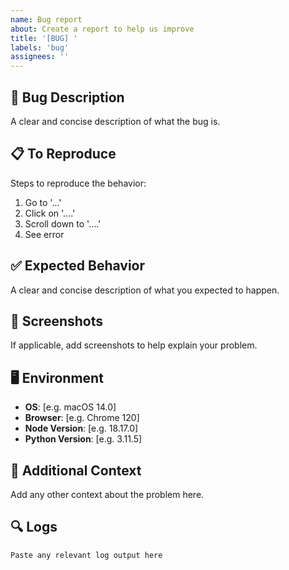 ```yaml
---
name: Bug report
about: Create a report to help us improve
title: '[BUG] '
labels: 'bug'
assignees: ''
---
```


## 🐛 Bug Description
A clear and concise description of what the bug is.

## 📋 To Reproduce
Steps to reproduce the behavior:
1. Go to '...'
2. Click on '....'
3. Scroll down to '....'
4. See error

## ✅ Expected Behavior
A clear and concise description of what you expected to happen.

## 📸 Screenshots
If applicable, add screenshots to help explain your problem.

## 🖥️ Environment
 - **OS**: [e.g. macOS 14.0]
 - **Browser**: [e.g. Chrome 120]
 - **Node Version**: [e.g. 18.17.0]
 - **Python Version**: [e.g. 3.11.5]

## 📝 Additional Context
Add any other context about the problem here.

## 🔍 Logs
```
Paste any relevant log output here
```